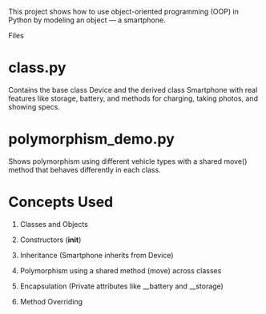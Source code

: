 This project shows how to use object-oriented programming (OOP) in Python by modeling an object — a smartphone.

Files
# class.py
Contains the base class Device and the derived class Smartphone with real features like storage, battery, and methods for charging, taking photos, and showing specs.

# polymorphism_demo.py
Shows polymorphism using different vehicle types with a shared move() method that behaves differently in each class.

# Concepts Used
1. Classes and Objects

2. Constructors (__init__)

3. Inheritance (Smartphone inherits from Device)

4. Polymorphism using a shared method (move) across classes

5. Encapsulation (Private attributes like __battery and __storage)

7. Method Overriding
